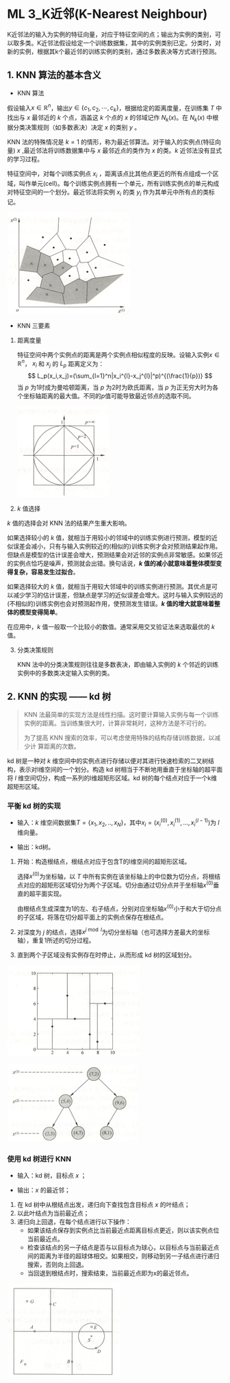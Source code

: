 # ML 3_K近邻(K-Nearest Neighbour)

K近邻法的输入为实例的特征向量，对应于特征空间的点；输出为实例的类别，可以取多类。K近邻法假设给定一个训练数据集，其中的实例类别已定。分类时，对新的实例，根据其k个最近邻的训练实例的类别，通过多数表决等方式进行预测。

## 1. KNN 算法的基本含义

- KNN 算法

假设输入$x\in \mathbb{R}^n$，输出$y \in \{c_1,c_2,\cdots,c_k\}$，根据给定的距离度量，在训练集 $T$ 中找出与 $x$ 最邻近的 $k$ 个点，涵盖这 $k$ 个点的 $x$ 的邻域记作 $N_k(x)$。在 $N_k(x)$ 中根据分类决策规则（如多数表决）决定 $x$ 的类别 $y$ 。

KNN 法的特殊情况是 $k=1$ 的情形，称为最近邻算法。对于输入的实例点(特征向量) $x$ ,最近邻法将训练数据集中与 $x$ 最邻近点的类作为 $x$ 的类。$k$ 近邻法没有显式的学习过程。

特征空间中，对每个训练实例点 $x_i$ ，距离该点比其他点更近的所有点组成一个区域，叫作单元(cell)。每个训练实例点拥有一个单元，所有训练实例点的单元构成对特征空间的一个划分。最近邻法将实例 $x_i$ 的类 $y_i$ 作为其单元中所有点的类标记。

![NULL](./assets/picture_1.jpg)

- KNN 三要素

1. 距离度量

    特征空间中两个实例点的距离是两个实例点相似程度的反映。设输入实例$x\in \mathbb{R}^n$，   $x_i$ 和 $x_j$ 的 $L_p$ 距离定义为：
    $$
    L_p(x_i,x_j)=(\sum_{l=1}^n|x_i^{l}-x_j^{l}|^p)^{(\frac{1}{p})}
    $$
    当 $p$ 为1时成为曼哈顿距离，当 $p$ 为2时为欧氏距离，当 $p$ 为正无穷大时为各个坐标轴距离的最大值。不同的$p$值可能导致最近邻点的选取不同。

    ![NULL](./assets/picture_2.jpg)

2. $k$ 值选择

  $k$ 值的选择会对 KNN 法的结果产生重大影响。

  如果选择较小的 $k$ 值，就相当于用较小的邻域中的训练实例进行预测，模型的近似误差会减小，只有与输入实例较近的(相似的)训练实例才会对预测结果起作用。但缺点是模型的估计误差会增大，预测结果会对近邻的实例点非常敏感。如果邻近的实例点恰巧是噪声，预测就会出错。换句话说，**$k$ 值的减小就意味着整体模型变得复杂，容易发生过拟合**。

  如果选择较大的 $k$ 值，就相当于用较大邻域中的训练实例进行预测。其优点是可以减少学习的估计误差，但缺点是学习的近似误差会增大。这时与输入实例较远的(不相似的)训练实例也会对预测起作用，使预测发生错误。**$k$ 值的增大就意味着整体的模型变得简单**。

  在应用中，$k$ 值一般取一个比较小的数值。通常采用交叉验证法来选取最优的 $k$ 值。

3. 分类决策规则
	
	KNN 法中的分类决策规则往往是多数表决，即由输入实例的 $k$ 个邻近的训练实例中的多数类决定输入实例的类。

## 2. KNN 的实现 —— kd 树

> KNN 法最简单的实现方法是线性扫描。这时要计算输入实例与每一个训练实例的距离。当训练集很大时，计算非常耗时，这种方法是不可行的。
>
> 为了提高 KNN 搜索的效率，可以考虑使用特殊的结构存储训练数据，以减少计
> 算距离的次数。

kd 树是一种对 $k$ 维空间中的实例点进行存储以便对其进行快速检索的二叉树结构，表示对l维空间的一个划分。构造 kd 树相当于不断地用垂直于坐标轴的超平面将 $l$ 维空间切分，构成一系列的l维超矩形区域。kd 树的每个结点对应于一个k维超矩形区域。

### 平衡 kd 树的实现

- 输入：$k$ 维空间数据集$T=\{x_1,x_2,..,x_N\}$，其中$x_i=(x_i^{(0)},x_i^{(1)},...,x_i^{(l-1)})$为 $l$ 维向量。

- 输出：kd树。

1. 开始：构造根结点，根结点对应于包含T的l维空间的超矩形区域。

   选择$x^{(0)}$为坐标轴，以 $T$ 中所有实例在该坐标轴上的中位数为切分点，将根结点对应的超矩形区域切分为两个子区域。切分由通过切分点并于坐标轴$x^{(0)}$垂直的超平面实现。

   由根结点生成深度为1的左、右子结点，分别对应坐标轴$x^{(0)}$小于和大于切分点的子区域，将落在切分超平面上的实例点保存在根结点。

2. 对深度为 $j$ 的结点，选择$x^{j\bmod l}$为切分坐标轴（也可选择方差最大的坐标轴），重复1所述的切分过程。

3. 直到两个子区域没有实例存在时停止，从而形成 kd 树的区域划分。

![NULL](./assets/picture_3.jpg)

![NULL](./assets/picture_4.jpg)

### 使用 kd 树进行 KNN

- 输入：kd 树，目标点 $x$ ；

- 输出：$x$ 的最近邻；

1. 在 kd 树中从根结点出发，递归向下查找包含目标点 $x$ 的叶结点；
2. 以此叶结点为当前最近点；
3. 递归向上回退，在每个结点进行以下操作：
   - 如果该结点保存到实例点比当前最近点距离目标点更近，则以该实例点位当前最近点。
   - 检查该结点的另一子结点是否与以目标点为球心，以目标点与当前最近点间的距离为半径的超球体相交。如果相交，则移动到另一子结点进行递归搜索，否则向上回退。
   - 当回退到根结点时，搜索结束，当前最近点即为x的最近邻点。

![NULL](./assets/picture_5.jpg)
